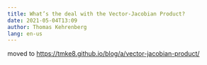```yaml
---
title: What’s the deal with the Vector-Jacobian Product?
date: 2021-05-04T13:09
author: Thomas Kehrenberg
lang: en-us
---
```


moved to https://tmke8.github.io/blog/a/vector-jacobian-product/
